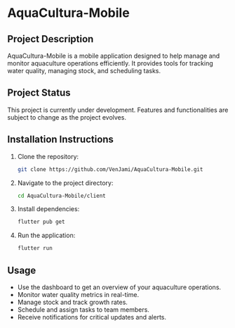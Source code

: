 # AquaCultura-Mobile

## Project Description
AquaCultura-Mobile is a mobile application designed to help manage and monitor aquaculture operations efficiently. It provides tools for tracking water quality, managing stock, and scheduling tasks.

## Project Status
This project is currently under development. Features and functionalities are subject to change as the project evolves.

## Installation Instructions
1. Clone the repository:
   ```bash
   git clone https://github.com/VenJami/AquaCultura-Mobile.git
   ```
2. Navigate to the project directory:
   ```bash
   cd AquaCultura-Mobile/client
   ```
3. Install dependencies:
   ```bash
   flutter pub get
   ```
4. Run the application:
   ```bash
   flutter run
   ```

## Usage
- Use the dashboard to get an overview of your aquaculture operations.
- Monitor water quality metrics in real-time.
- Manage stock and track growth rates.
- Schedule and assign tasks to team members.
- Receive notifications for critical updates and alerts.